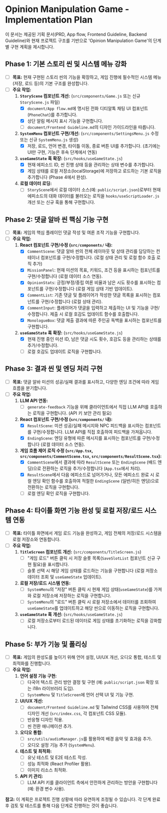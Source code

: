 # Opinion Manipulation Game - Implementation Plan

이 문서는 제공된 기획 문서(PRD, App flow, Frontend Guideline, Backend Guideline)와 현재 프로젝트 구조를 기반으로 'Opinion Manipulation Game'의 단계별 구현 계획을 제시합니다.

## Phase 1: 기본 스토리 씬 및 시스템 메뉴 강화

- [ ] **목표:** 현재 구현된 스토리 씬의 기능을 확장하고, 게임 진행에 필수적인 시스템 메뉴(저장, 로드 등)의 기본 구조를 완성합니다.
- [ ] **주요 작업:**
    1.  **`StoryScene` 컴포넌트 개선:** (`src/components/Game.js` 또는 신규 `StoryScene.js` 파일)
        - [x] `document/App flow.md`에 명시된 전화 디티알톡 채팅 UI 컴포넌트 (`PhoneChat`)를 추가합니다.
        - [x] 상단 알림 메시지 표시 기능을 구현합니다.
        - [ ] `document/Frontend Guideline.md`의 디자인 가이드라인을 따릅니다.
    2.  **`SystemMenu` 컴포넌트 구현/개선:** (`src/components/SettingsMenu.js` 수정 또는 신규 `SystemMenu.js` 생성)
        - [x] 저장, 로드, 언어 변경, 타이틀 이동, 종료 버튼 UI를 추가합니다. (초기에는 UI만 구현, 기능은 후속 단계에서 연동)
    3.  **`useGameState` 훅 확장:** (`src/hooks/useGameState.js`)
        - [x] 현재 에피소드 ID, 씬 진행 상태 등을 관리하는 상태 변수를 추가합니다.
        - [x] 게임 상태를 로컬 저장소(localStorage)에 저장하고 로드하는 기본 로직을 추가합니다 (Phase 4에서 완성).
    4.  **로컬 데이터 로딩:**
        - [ ] `StoryScene`에서 로컬 데이터 소스(예: `public/script.json`)로부터 현재 에피소드의 대화 데이터를 불러오는 로직을 `hooks/useScriptLoader.js` 개선 또는 신규 훅을 통해 구현합니다.

## Phase 2: 댓글 알바 씬 핵심 기능 구현

- [ ] **목표:** 게임의 핵심 플레이인 댓글 작성 및 여론 조작 기능을 구현합니다.
- [ ] **주요 작업:**
    1.  **React 컴포넌트 구현/수정 (`src/components/` 내):**
        - [x] `CommentScene`: 댓글 알바 씬의 전체 레이아웃 및 상태 관리를 담당하는 컨테이너 컴포넌트를 구현/수정합니다. (로컬 상태 관리 및 로컬 함수 호출 로직 추가)
        - [x] `MissionPanel`: 현재 미션의 목표, 키워드, 조건 등을 표시하는 컴포넌트를 구현/수정합니다 (로컬 데이터 소스 연동).
        - [x] `OpinionStats`: 긍정/부정/중립 여론 비율과 남은 시도 횟수를 표시하는 컴포넌트를 구현/수정합니다 (로컬 게임 상태 기반 업데이트).
        - [x] `CommentList`: 기존 댓글 및 플레이어가 작성한 댓글 목록을 표시하는 컴포넌트를 구현/수정합니다 (로컬 상태 관리).
        - [x] `CommentInput`: 플레이어가 댓글을 입력하고 제출하는 UI 및 기능을 구현/수정합니다. 제출 시 로컬 호감도 업데이트 함수를 호출합니다.
        - [x] `MonologueBox`: 댓글 제출 결과에 따른 주인공 독백을 표시하는 컴포넌트를 구현합니다.
    2.  **`useGameState` 훅 확장:** (`src/hooks/useGameState.js`)
        - [x] 현재 진행 중인 미션 ID, 남은 댓글 시도 횟수, 호감도 등을 관리하는 상태를 추가/수정합니다.
        - [ ] 로컬 호감도 업데이트 로직을 구현합니다.

## Phase 3: 결과 씬 및 엔딩 처리 구현

- [ ] **목표:** 댓글 알바 미션의 성공/실패 결과를 표시하고, 다양한 엔딩 조건에 따라 게임 흐름을 분기합니다.
- [ ] **주요 작업:**
    1.  **LLM API 연동:**
        - [ ] `generate-feedback` 기능을 위해 클라이언트에서 직접 LLM API를 호출하는 로직을 구현합니다. (API 키 보안 관리 필요)
    2.  **React 컴포넌트 구현/수정 (`src/components/` 내):**
        - [x] `ResultScene`: 미션 성공/실패 메시지와 NPC 피드백을 표시하는 컴포넌트를 구현/수정합니다. LLM API를 직접 호출하여 피드백을 가져옵니다.
        - [x] `EndingScene`: 엔딩 유형에 따른 메시지를 표시하는 컴포넌트를 구현/수정합니다 (로컬 데이터 소스 연동).
    3.  **게임 흐름 제어 로직 수정 (`src/App.tsx`, `src/components/CommentScene.tsx`, `src/components/ResultScene.tsx`):**
        - [x] `CommentScene`에서 결과에 따라 `ResultScene` 또는 `EndingScene` (배드 엔딩)으로 전환하는 로직을 추가/수정합니다 (`App.tsx`에서 처리).
        - [x] `ResultScene`에서 다음 에피소드로 넘어가거나, 모든 에피소드 완료 시 로컬 엔딩 확인 함수를 호출하여 적절한 `EndingScene` (일반/히든 엔딩)으로 전환하는 로직을 구현합니다.
        - [ ] 로컬 엔딩 확인 로직을 구현합니다.

## Phase 4: 타이틀 화면 기능 완성 및 로컬 저장/로드 시스템 연동

- [ ] **목표:** 타이틀 화면에서 게임 로드 기능을 완성하고, 게임 전체의 저장/로드 시스템을 로컬 저장소와 연동합니다.
- [ ] **주요 작업:**
    1.  **`TitleScreen` 컴포넌트 개선:** (`src/components/TitleScreen.js`)
        - [ ] "게임 로드" 버튼 클릭 시 저장 슬롯 목록(`SaveSlotList` 컴포넌트 신규 구현 필요)을 표시합니다.
        - [ ] 슬롯 선택 시 해당 게임 상태를 로드하는 기능을 구현합니다 (로컬 저장소 데이터 조회 및 `useGameState` 업데이트).
    2.  **로컬 저장/로드 시스템 연동:**
        - [ ] `SystemMenu`의 "저장" 버튼 클릭 시 현재 게임 상태(`useGameState`)를 가져와 로컬 저장소에 저장하는 로직을 구현합니다.
        - [ ] `SystemMenu`의 "로드" 버튼 클릭 시 로컬 저장소에서 데이터를 조회하여 `useGameState`를 업데이트하고 해당 씬으로 이동하는 로직을 구현합니다.
    3.  **`useGameState` 훅 개선:** (`src/hooks/useGameState.js`)
        - [ ] 로컬 저장소로부터 로드된 데이터로 게임 상태를 초기화하는 로직을 강화합니다.

## Phase 5: 부가 기능 및 폴리싱

- [ ] **목표:** 게임의 완성도를 높이기 위해 언어 설정, UI/UX 개선, 오디오 통합, 테스트 및 최적화를 진행합니다.
- [ ] **주요 작업:**
    1.  **언어 설정 기능 구현:**
        - [ ] 다국어 텍스트 관리 방안 결정 및 구현 (예: `public/script.json` 확장 또는 i18n 라이브러리 도입).
        - [ ] `SystemMenu` 및 `TitleScreen`에 언어 선택 UI 및 기능 구현.
    2.  **UI/UX 개선:**
        - [ ] `document/Frontend Guideline.md` 및 Tailwind CSS를 사용하여 전체 디자인 개선 (`src/index.css`, 각 컴포넌트 CSS 모듈).
        - [ ] 반응형 디자인 적용.
        - [ ] 씬 전환 애니메이션 추가.
    3.  **오디오 통합:**
        - [ ] `src/utils/audioManager.js`를 활용하여 배경 음악 및 효과음 추가.
        - [ ] 오디오 설정 기능 추가 (`SystemMenu`).
    4.  **테스트 및 최적화:**
        - [ ] 유닛 테스트 및 E2E 테스트 작성.
        - [ ] 성능 최적화 (React Profiler 활용).
        - [ ] 이미지 리소스 최적화.
    5.  **API 키 관리:**
        - [ ] LLM API 키를 클라이언트 측에서 안전하게 관리하는 방안을 구현합니다 (예: 환경 변수 사용).

**참고:** 이 계획은 프로젝트 진행 상황에 따라 유연하게 조정될 수 있습니다. 각 단계 완료 후 검토 및 테스트를 통해 다음 단계로 진행하는 것이 좋습니다.
